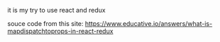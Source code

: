 it is my try to use react and redux

souce code from this site: https://www.educative.io/answers/what-is-mapdispatchtoprops-in-react-redux